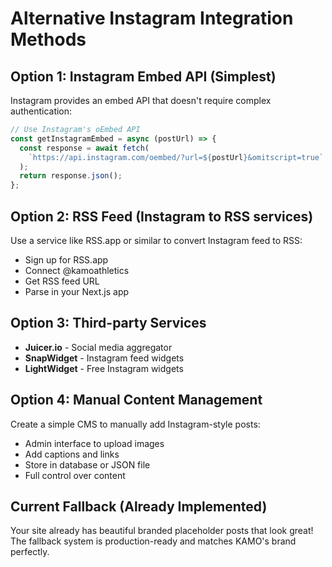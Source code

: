# Alternative Instagram Integration Methods

## Option 1: Instagram Embed API (Simplest)
Instagram provides an embed API that doesn't require complex authentication:

```javascript
// Use Instagram's oEmbed API
const getInstagramEmbed = async (postUrl) => {
  const response = await fetch(
    `https://api.instagram.com/oembed/?url=${postUrl}&omitscript=true`
  );
  return response.json();
};
```

## Option 2: RSS Feed (Instagram to RSS services)
Use a service like RSS.app or similar to convert Instagram feed to RSS:
- Sign up for RSS.app
- Connect @kamoathletics
- Get RSS feed URL
- Parse in your Next.js app

## Option 3: Third-party Services
- **Juicer.io** - Social media aggregator
- **SnapWidget** - Instagram feed widgets
- **LightWidget** - Free Instagram widgets

## Option 4: Manual Content Management
Create a simple CMS to manually add Instagram-style posts:
- Admin interface to upload images
- Add captions and links
- Store in database or JSON file
- Full control over content

## Current Fallback (Already Implemented)
Your site already has beautiful branded placeholder posts that look great!
The fallback system is production-ready and matches KAMO's brand perfectly.

